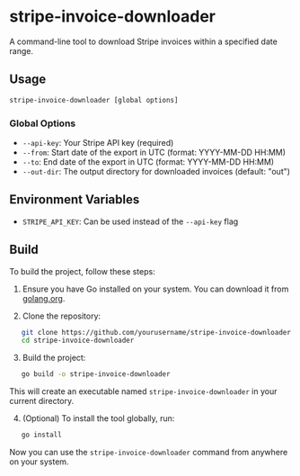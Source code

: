 # stripe-invoice-downloader

A command-line tool to download Stripe invoices within a specified date range.

## Usage

```bash
stripe-invoice-downloader [global options]
```

### Global Options

- `--api-key`: Your Stripe API key (required)
- `--from`: Start date of the export in UTC (format: YYYY-MM-DD HH:MM)
- `--to`: End date of the export in UTC (format: YYYY-MM-DD HH:MM)
- `--out-dir`: The output directory for downloaded invoices (default: "out")

## Environment Variables
- `STRIPE_API_KEY`: Can be used instead of the `--api-key` flag


## Build

To build the project, follow these steps:

1. Ensure you have Go installed on your system. You can download it from [golang.org](https://golang.org/dl/).

2. Clone the repository:
```bash
   git clone https://github.com/yourusername/stripe-invoice-downloader.git
   cd stripe-invoice-downloader
```

3. Build the project:
```bash
   go build -o stripe-invoice-downloader
```

This will create an executable named `stripe-invoice-downloader` in your current directory.

4. (Optional) To install the tool globally, run:
```bash
   go install
```

Now you can use the `stripe-invoice-downloader` command from anywhere on your system.

